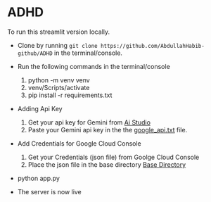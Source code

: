 # ADHD

To run this streamlit version locally. 

- Clone by running  `git clone https://github.com/AbdullahHabib-github/ADHD` in the terminal/console.
- Run the following commands in the terminal/console
    1. python -m venv venv
    2. venv/Scripts/activate
    3. pip install -r requirements.txt
- Adding Api Key
    1. Get your api key for Gemini from [Ai Studio](https://aistudio.google.com/app/apikey)
    2. Paste your Gemini api key in the the [google_api.txt](https://github.com/AbdullahHabib-github/ADHD/google_api.txt) file.

- Add Credentials for Google Cloud Console
    1. Get your Credentials (json file) from Goolge Cloud Console
    2. Place the json file in the base directory [Base Directory](https://github.com/AbdullahHabib-github/ADHD)
- python app.py
- The server is now live